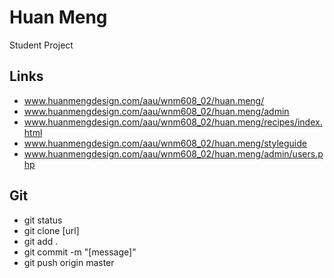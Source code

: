 # Huan Meng

Student Project

## Links

- www.huanmengdesign.com/aau/wnm608_02/huan.meng/
- www.huanmengdesign.com/aau/wnm608_02/huan.meng/admin
- www.huanmengdesign.com/aau/wnm608_02/huan.meng/recipes/index.html
- www.huanmengdesign.com/aau/wnm608_02/huan.meng/styleguide
- www.huanmengdesign.com/aau/wnm608_02/huan.meng/admin/users.php

## Git
- git status
- git clone [url]
- git add .
- git commit -m "[message]"
- git push origin master